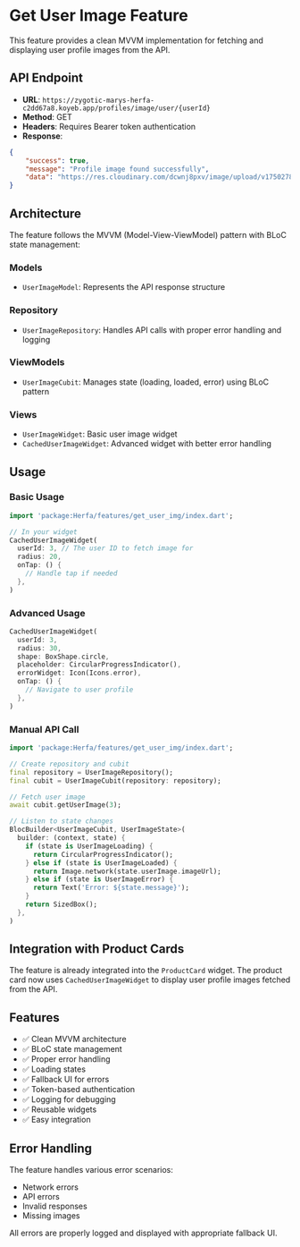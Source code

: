 # Get User Image Feature

This feature provides a clean MVVM implementation for fetching and displaying user profile images from the API.

## API Endpoint

- **URL**: `https://zygotic-marys-herfa-c2dd67a8.koyeb.app/profiles/image/user/{userId}`
- **Method**: GET
- **Headers**: Requires Bearer token authentication
- **Response**: 
```json
{
    "success": true,
    "message": "Profile image found successfully",
    "data": "https://res.cloudinary.com/dcwnj8pxv/image/upload/v1750278034/profile/merchant_3/w5funn7vtsex8mgvdrao.jpg"
}
```

## Architecture

The feature follows the MVVM (Model-View-ViewModel) pattern with BLoC state management:

### Models
- `UserImageModel`: Represents the API response structure

### Repository
- `UserImageRepository`: Handles API calls with proper error handling and logging

### ViewModels
- `UserImageCubit`: Manages state (loading, loaded, error) using BLoC pattern

### Views
- `UserImageWidget`: Basic user image widget
- `CachedUserImageWidget`: Advanced widget with better error handling

## Usage

### Basic Usage

```dart
import 'package:Herfa/features/get_user_img/index.dart';

// In your widget
CachedUserImageWidget(
  userId: 3, // The user ID to fetch image for
  radius: 20,
  onTap: () {
    // Handle tap if needed
  },
)
```

### Advanced Usage

```dart
CachedUserImageWidget(
  userId: 3,
  radius: 30,
  shape: BoxShape.circle,
  placeholder: CircularProgressIndicator(),
  errorWidget: Icon(Icons.error),
  onTap: () {
    // Navigate to user profile
  },
)
```

### Manual API Call

```dart
import 'package:Herfa/features/get_user_img/index.dart';

// Create repository and cubit
final repository = UserImageRepository();
final cubit = UserImageCubit(repository: repository);

// Fetch user image
await cubit.getUserImage(3);

// Listen to state changes
BlocBuilder<UserImageCubit, UserImageState>(
  builder: (context, state) {
    if (state is UserImageLoading) {
      return CircularProgressIndicator();
    } else if (state is UserImageLoaded) {
      return Image.network(state.userImage.imageUrl);
    } else if (state is UserImageError) {
      return Text('Error: ${state.message}');
    }
    return SizedBox();
  },
)
```

## Integration with Product Cards

The feature is already integrated into the `ProductCard` widget. The product card now uses `CachedUserImageWidget` to display user profile images fetched from the API.

## Features

- ✅ Clean MVVM architecture
- ✅ BLoC state management
- ✅ Proper error handling
- ✅ Loading states
- ✅ Fallback UI for errors
- ✅ Token-based authentication
- ✅ Logging for debugging
- ✅ Reusable widgets
- ✅ Easy integration

## Error Handling

The feature handles various error scenarios:
- Network errors
- API errors
- Invalid responses
- Missing images

All errors are properly logged and displayed with appropriate fallback UI. 